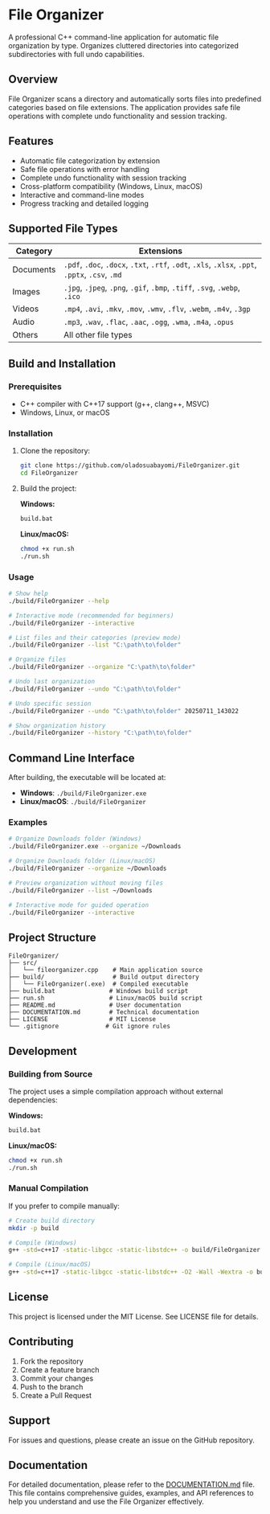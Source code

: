 # File Organizer

A professional C++ command-line application for automatic file organization by type. Organizes cluttered directories into categorized subdirectories with full undo capabilities.

## Overview

File Organizer scans a directory and automatically sorts files into predefined categories based on file extensions. The application provides safe file operations with complete undo functionality and session tracking.

## Features

- Automatic file categorization by extension
- Safe file operations with error handling
- Complete undo functionality with session tracking
- Cross-platform compatibility (Windows, Linux, macOS)
- Interactive and command-line modes
- Progress tracking and detailed logging

## Supported File Types

| Category  | Extensions                                                                                       |
| --------- | ------------------------------------------------------------------------------------------------ |
| Documents | `.pdf`, `.doc`, `.docx`, `.txt`, `.rtf`, `.odt`, `.xls`, `.xlsx`, `.ppt`, `.pptx`, `.csv`, `.md` |
| Images    | `.jpg`, `.jpeg`, `.png`, `.gif`, `.bmp`, `.tiff`, `.svg`, `.webp`, `.ico`                        |
| Videos    | `.mp4`, `.avi`, `.mkv`, `.mov`, `.wmv`, `.flv`, `.webm`, `.m4v`, `.3gp`                          |
| Audio     | `.mp3`, `.wav`, `.flac`, `.aac`, `.ogg`, `.wma`, `.m4a`, `.opus`                                 |
| Others    | All other file types                                                                             |

## Build and Installation

### Prerequisites

- C++ compiler with C++17 support (g++, clang++, MSVC)
- Windows, Linux, or macOS

### Installation

1. Clone the repository:

   ```bash
   git clone https://github.com/oladosuabayomi/FileOrganizer.git
   cd FileOrganizer
   ```

2. Build the project:

   **Windows:**
   ```cmd
   build.bat
   ```

   **Linux/macOS:**
   ```bash
   chmod +x run.sh
   ./run.sh
   ```

### Usage

```bash
# Show help
./build/FileOrganizer --help

# Interactive mode (recommended for beginners)
./build/FileOrganizer --interactive

# List files and their categories (preview mode)
./build/FileOrganizer --list "C:\path\to\folder"

# Organize files
./build/FileOrganizer --organize "C:\path\to\folder"

# Undo last organization
./build/FileOrganizer --undo "C:\path\to\folder"

# Undo specific session
./build/FileOrganizer --undo "C:\path\to\folder" 20250711_143022

# Show organization history
./build/FileOrganizer --history "C:\path\to\folder"
```


## Command Line Interface

After building, the executable will be located at:
- **Windows**: `./build/FileOrganizer.exe`
- **Linux/macOS**: `./build/FileOrganizer`

### Examples

```bash
# Organize Downloads folder (Windows)
./build/FileOrganizer.exe --organize ~/Downloads

# Organize Downloads folder (Linux/macOS)
./build/FileOrganizer --organize ~/Downloads

# Preview organization without moving files
./build/FileOrganizer --list ~/Downloads

# Interactive mode for guided operation
./build/FileOrganizer --interactive
```

## Project Structure

```
FileOrganizer/
├── src/
│   └── fileorganizer.cpp    # Main application source
├── build/                   # Build output directory
│   └── FileOrganizer(.exe)  # Compiled executable
├── build.bat               # Windows build script
├── run.sh                  # Linux/macOS build script
├── README.md               # User documentation
├── DOCUMENTATION.md        # Technical documentation
├── LICENSE                 # MIT License
└── .gitignore             # Git ignore rules
```

## Development

### Building from Source

The project uses a simple compilation approach without external dependencies:

**Windows:**
```cmd
build.bat
```

**Linux/macOS:**
```bash
chmod +x run.sh
./run.sh
```

### Manual Compilation

If you prefer to compile manually:

```bash
# Create build directory
mkdir -p build

# Compile (Windows)
g++ -std=c++17 -static-libgcc -static-libstdc++ -o build/FileOrganizer.exe src/fileorganizer.cpp

# Compile (Linux/macOS)
g++ -std=c++17 -static-libgcc -static-libstdc++ -O2 -Wall -Wextra -o build/FileOrganizer src/fileorganizer.cpp
```

## License

This project is licensed under the MIT License. See LICENSE file for details.

## Contributing

1. Fork the repository
2. Create a feature branch
3. Commit your changes
4. Push to the branch
5. Create a Pull Request

## Support

For issues and questions, please create an issue on the GitHub repository.

<!-- reference the DOCUMENTATION.md file -->

## Documentation

For detailed documentation, please refer to the [DOCUMENTATION.md](DOCUMENTATION.md) file.
This file contains comprehensive guides, examples, and API references to help you understand and use the File Organizer effectively.
